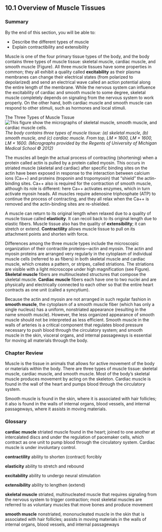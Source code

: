 ##  10.1 Overview of Muscle Tissues 

### Summary

By the end of this section, you will be able to: 

  - Describe the different types of muscle
  - Explain contractibility and extensibility

Muscle is one of the four primary tissue types of the body, and the body contains three types of muscle tissue: skeletal muscle, cardiac muscle, and smooth muscle (Figure). All three muscle tissues have some properties in common; they all exhibit a quality called **excitability** as their plasma membranes can change their electrical states (from polarized to depolarized) and send an electrical wave called an action potential along the entire length of the membrane. While the nervous system can influence the excitability of cardiac and smooth muscle to some degree, skeletal muscle completely depends on signaling from the nervous system to work properly. On the other hand, both cardiac muscle and smooth muscle can respond to other stimuli, such as hormones and local stimuli.

The Three Types of Muscle Tissue ![This figure show the micrographs of skeletal muscle, smooth muscle, and cardiac muscle cells.][1] _The body contains three types of muscle tissue: (a) skeletal muscle, (b) smooth muscle, and (c) cardiac muscle. From top, LM × 1600, LM × 1600, LM × 1600. (Micrographs provided by the Regents of University of Michigan Medical School © 2012)_

The muscles all begin the actual process of contracting (shortening) when a protein called actin is pulled by a protein called myosin. This occurs in striated muscle (skeletal and cardiac) after specific binding sites on the actin have been exposed in response to the interaction between calcium ions (Ca++) and proteins (troponin and tropomyosin) that “shield” the actin-binding sites. Ca++ also is required for the contraction of smooth muscle, although its role is different: here Ca++ activates enzymes, which in turn activate myosin heads. All muscles require adenosine triphosphate (ATP) to continue the process of contracting, and they all relax when the Ca++ is removed and the actin-binding sites are re-shielded.

A muscle can return to its original length when relaxed due to a quality of muscle tissue called **elasticity**. It can recoil back to its original length due to elastic fibers. Muscle tissue also has the quality of **extensibility**; it can stretch or extend. **Contractility** allows muscle tissue to pull on its attachment points and shorten with force.

Differences among the three muscle types include the microscopic organization of their contractile proteins—actin and myosin. The actin and myosin proteins are arranged very regularly in the cytoplasm of individual muscle cells (referred to as fibers) in both skeletal muscle and cardiac muscle, which creates a pattern, or stripes, called striations. The striations are visible with a light microscope under high magnification (see Figure). **Skeletal muscle** fibers are multinucleated structures that compose the skeletal muscle. **Cardiac muscle** fibers each have one to two nuclei and are physically and electrically connected to each other so that the entire heart contracts as one unit (called a syncytium).

Because the actin and myosin are not arranged in such regular fashion in **smooth muscle**, the cytoplasm of a smooth muscle fiber (which has only a single nucleus) has a uniform, nonstriated appearance (resulting in the name smooth muscle). However, the less organized appearance of smooth muscle should not be interpreted as less efficient. Smooth muscle in the walls of arteries is a critical component that regulates blood pressure necessary to push blood through the circulatory system; and smooth muscle in the skin, visceral organs, and internal passageways is essential for moving all materials through the body.

### Chapter Review

Muscle is the tissue in animals that allows for active movement of the body or materials within the body. There are three types of muscle tissue: skeletal muscle, cardiac muscle, and smooth muscle. Most of the body’s skeletal muscle produces movement by acting on the skeleton. Cardiac muscle is found in the wall of the heart and pumps blood through the circulatory system.

Smooth muscle is found in the skin, where it is associated with hair follicles; it also is found in the walls of internal organs, blood vessels, and internal passageways, where it assists in moving materials.

### Glossary

**cardiac muscle** striated muscle found in the heart; joined to one another at intercalated discs and under the regulation of pacemaker cells, which contract as one unit to pump blood through the circulatory system. Cardiac muscle is under involuntary control.

**contractility** ability to shorten (contract) forcibly

**elasticity** ability to stretch and rebound

**excitability** ability to undergo neural stimulation

**extensibility** ability to lengthen (extend)

**skeletal muscle** striated, multinucleated muscle that requires signaling from the nervous system to trigger contraction; most skeletal muscles are referred to as voluntary muscles that move bones and produce movement

**smooth muscle** nonstriated, mononucleated muscle in the skin that is associated with hair follicles; assists in moving materials in the walls of internal organs, blood vessels, and internal passageways

   [1]: https://cnx.org/resources/ae0dd7a07b209f9a709b8c57f5e30213ac61b9fe/414_Skeletal_Smooth_Cardiac.jpg

